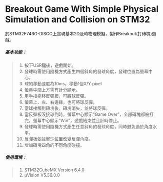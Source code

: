 # Breakout Game With Simple Physical Simulation and Collision on STM32

於STM32F746G-DISCO上實現基本2D及時物理模擬，製作Breakout(打磚塊)遊戲。

##### 基本功能：
>  1. 按下USR鍵後，遊戲開始。
>  2. 發球時需使用隨機方式產生四個斜角的發球角度，發球位置為螢幕中心。
>  3. 球的移動速度為10ms，移動1個X/Y pixel
>  4. 螢幕中間上方需有計分顯示。
>  5. 用手指拖移反彈板，可將球反彈。
>  6. 螢幕上、左、右邊緣，也可將球反彈。
>  7. 當球接觸到磚塊後，磚塊消失，並將球反彈。
>  8. 當反彈板沒接球到時，螢幕中心顯示”Game Over”，全部磚塊都被打完，螢幕中心顯示”Win”，遊戲結束並且計時停止。
>  9. 發球時需使用隨機方式產生任意斜角的發球角度，同時避免過於角度水平。
>  10. 反彈板依據擊球位置改變反彈角度。
>  11. 增加磚塊四角的不同角度碰撞。

##### 使用環境：
>  1. STM32CubeMX Version 6.4.0
>  2. µVision V5.36.0.0
